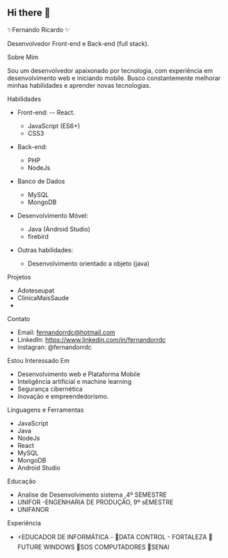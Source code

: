 ## Hi there 👋

✨Fernando Ricardo ✨

Desenvolvedor Front-end e Back-end (full stack).

Sobre Mim

Sou um desenvolvedor apaixonado por tecnologia, com experiência em desenvolvimento web e iniciando mobile. Busco constantemente melhorar minhas habilidades e aprender novas tecnologias.

Habilidades

- Front-end:
	-- React. 	
	- JavaScript (ES6+)
	- CSS3

- Back-end:
	- PHP
	- NodeJs
 - Banco de Dados
	- MySQL
	- MongoDB
- Desenvolvimento Móvel:
  	- Java (Android Studio)
	- firebird
- Outras habilidades:
	- Desenvolvimento orientado a objeto (java)
  

Projetos

- Adoteseupat
- ClinicaMaisSaude
- 

Contato

- Email: fernandorrdc@hotmail.com
- LinkedIn: https://www.linkedin.com/in/fernandorrdc
- instagran: @fernandorrdc

Estou Interessado Em

- Desenvolvimento web e Plataforma Mobile
- Inteligência artificial e machine learning
- Segurança cibernética
- Inovação e empreendedorismo.

Linguagens e Ferramentas

- JavaScript
- Java
- NodeJs
- React
- MySQL
- MongoDB
- Android Studio

Educação

- Analise de Desenvolvimento sistema ,4º SEMESTRE
- UNIFOR
-ENGENHARIA DE PRODUÇÃO, 9º sEMESTRE 
- UNIFANOR

Experiência

- ⚡EDUCADOR DE INFORMÁTICA - 
	  👯DATA CONTROL - FORTALEZA
	  👯FUTURE WINDOWS
	  👯SOS COMPUTADORES 
	  👯SENAI




